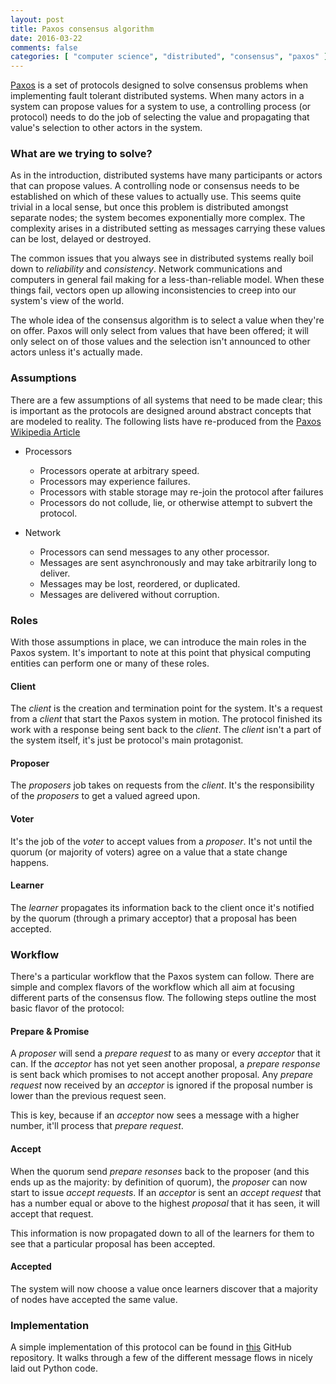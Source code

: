 ```yaml
---
layout: post
title: Paxos consensus algorithm
date: 2016-03-22
comments: false
categories: [ "computer science", "distributed", "consensus", "paxos" ]
---
```


[Paxos]() is a set of protocols designed to solve consensus problems when implementing fault tolerant distributed systems. When many actors in a system can propose values for a system to use, a controlling process (or protocol) needs to do the job of selecting the value and propagating that value's selection to other actors in the system. 

### What are we trying to solve?

As in the introduction, distributed systems have many participants or actors that can propose values. A controlling node or consensus needs to be established on which of these values to actually use. This seems quite trivial in a local sense, but once this problem is distributed amongst separate nodes; the system becomes exponentially more complex. The complexity arises in a distributed setting as messages carrying these values can be lost, delayed or destroyed.

The common issues that you always see in distributed systems really boil down to *reliability* and *consistency*. Network communications and computers in general fail making for a less-than-reliable model. When these things fail, vectors open up allowing inconsistencies to creep into our system's view of the world.

The whole idea of the consensus algorithm is to select a value when they're on offer. Paxos will only select from values that have been offered; it will only select on of those values and the selection isn't announced to other actors unless it's actually made.

### Assumptions

There are a few assumptions of all systems that need to be made clear; this is important as the protocols are designed around abstract concepts that are modeled to reality. The following lists have re-produced from the [Paxos Wikipedia Article](https://en.wikipedia.org/wiki/Paxos_(computer_science))

* Processors
  * Processors operate at arbitrary speed.
  * Processors may experience failures.
  * Processors with stable storage may re-join the protocol after failures 
  * Processors do not collude, lie, or otherwise attempt to subvert the protocol. 

* Network
  * Processors can send messages to any other processor.
  * Messages are sent asynchronously and may take arbitrarily long to deliver.
  * Messages may be lost, reordered, or duplicated.
  * Messages are delivered without corruption. 

### Roles

With those assumptions in place, we can introduce the main roles in the Paxos system. It's important to note at this point that physical computing entities can perform one or many of these roles.

#### Client

The *client* is the creation and termination point for the system. It's a request from a *client* that start the Paxos system in motion. The protocol finished its work with a response being sent back to the *client*. The *client* isn't a part of the system itself, it's just be protocol's main protagonist.

#### Proposer

The *proposers* job takes on requests from the *client*. It's the responsibility of the *proposers* to get a valued agreed upon.

#### Voter

It's the job of the *voter* to accept values from a *proposer*. It's not until the quorum (or majority of voters) agree on a value that a state change happens.

#### Learner

The *learner* propagates its information back to the client once it's notified by the quorum (through a primary acceptor) that a proposal has been accepted.

### Workflow

There's a particular workflow that the Paxos system can follow. There are simple and complex flavors of the workflow which all aim at focusing different parts of the consensus flow. The following steps outline the most basic flavor of the protocol:

#### Prepare & Promise

A *proposer* will send a *prepare request* to as many or every *acceptor* that it can. If the *acceptor* has not yet seen another proposal, a *prepare response* is sent back which promises to not accept another proposal. Any *prepare request* now received by an *acceptor* is ignored if the proposal number is lower than the previous request seen.

This is key, because if an *acceptor* now sees a message with a higher number, it'll process that *prepare request*.

#### Accept

When the quorum send *prepare resonses* back to the proposer (and this ends up as the majority: by definition of quorum), the *proposer* can now start to issue *accept requests*.  If an *acceptor* is sent an *accept request* that has a number equal or above to the highest *proposal* that it has seen, it will accept that request.

This information is now propagated down to all of the learners for them to see that a particular proposal has been accepted.

#### Accepted

The system will now choose a value once learners discover that a majority of nodes have accepted the same value.

### Implementation

A simple implementation of this protocol can be found in [this](https://github.com/cocagne/paxos/) GitHub repository. It walks through a few of the different message flows in nicely laid out Python code. 

